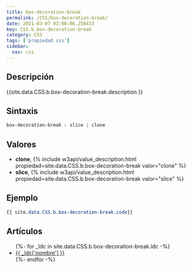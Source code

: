 ```yaml
---
title: box-decoration-break
permalink: /CSS/box-decoration-break/
date: 2021-03-07 03:00:06.258433
key: CSS.b.box-decoration-break
category: CSS
tags: ['propiedad css']
sidebar: 
  nav: css
---
```


## Descripción
{{site.data.CSS.b.box-decoration-break.description }}

## Sintaxis
~~~css
box-decoration-break : slice | clone
~~~

## Valores
* **clone**,  {% include w3api/value_description.html propiedad=site.data.CSS.b.box-decoration-break valor="clone" %}
* **slice**,  {% include w3api/value_description.html propiedad=site.data.CSS.b.box-decoration-break valor="slice" %}

## Ejemplo
~~~css
{{ site.data.CSS.b.box-decoration-break.code}}
~~~

## Artículos
<ul>
{%- for _ldc in site.data.CSS.b.box-decoration-break.ldc -%}
   <li>
       <a href="{{_ldc['url'] }}">{{ _ldc['nombre'] }}</a>
   </li>
{%- endfor -%}
</ul>
